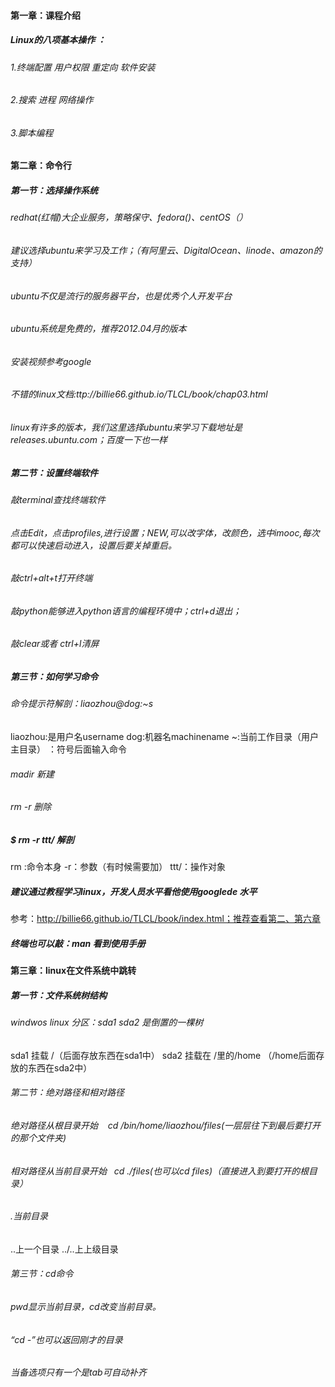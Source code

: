 #### 第一章：课程介绍
##### Linux的八项基本操作 ： 
###### 1.终端配置  用户权限  重定向   软件安装 
###### 2.搜索  进程 网络操作
###### 3.脚本编程

#### 第二章：命令行
##### 第一节：选择操作系统
###### redhat(红帽)大企业服务，策略保守、fedora()、centOS（）
###### 建议选择ubuntu来学习及工作；（有阿里云、DigitalOcean、linode、amazon的支持）
###### ubuntu不仅是流行的服务器平台，也是优秀个人开发平台
###### ubuntu系统是免费的，推荐2012.04月的版本
###### 安装视频参考google
###### 不错的linux文档:ttp://billie66.github.io/TLCL/book/chap03.html
###### linux有许多的版本，我们这里选择ubuntu来学习下载地址是releases.ubuntu.com；百度一下也一样

##### 第二节：设置终端软件
###### 敲terminal查找终端软件
###### 点击Edit，点击profiles,进行设置；NEW,可以改字体，改颜色，选中imooc,每次都可以快速启动进入，设置后要关掉重启。
###### 敲ctrl+alt+t打开终端
###### 敲python能够进入python语言的编程环境中；ctrl+d退出；
###### 敲clear或者 ctrl+l清屏

##### 第三节：如何学习命令
###### 命令提示符解剖：liaozhou@dog:~s
liaozhou:是用户名username
dog:机器名machinename
~:当前工作目录（用户主目录）
$：$符号后面输入命令
###### madir 新建
###### rm -r 删除

##### $ rm -r ttt/  解剖
rm :命令本身
-r：参数（有时候需要加）
ttt/：操作对象
##### 建议通过教程学习linux，开发人员水平看他使用googlede 水平
参考：http://billie66.github.io/TLCL/book/index.html；推荐查看第二、第六章
##### 终端也可以敲：man 看到使用手册

#### 第三章：linux在文件系统中跳转
##### 第一节：文件系统树结构
###### windwos linux 分区：sda1 sda2 是倒置的一棵树
sda1 挂载 /（后面存放东西在sda1中）
sda2 挂载在 /里的/home （/home后面存放的东西在sda2中）

###### 第二节：绝对路径和相对路径
###### 绝对路径从根目录开始    cd /bin/home/liaozhou/files(一层层往下到最后要打开的那个文件夹)
###### 相对路径从当前目录开始   cd ./files(也可以cd files)（直接进入到要打开的根目录）
###### .当前目录
..上一个目录
../..上上级目录

###### 第三节：cd命令
###### pwd显示当前目录，cd改变当前目录。
###### “cd -”也可以返回刚才的目录
###### 当备选项只有一个是tab可自动补齐


##### 
##### 
##### 
##### 
##### 
##### 
##### 
##### 
##### 
##### 
##### 
##### 
##### 
##### 
##### 
##### 
##### 
##### 
##### 
##### 
##### 
##### 
##### 
##### 
##### 
##### 
